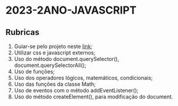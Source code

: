 # 2023-2ANO-JAVASCRIPT

## Rubricas

1. Guiar-se pelo projeto neste [link](https://developer.mozilla.org/en-US/docs/Learn/JavaScript/First_steps/A_first_splash);
2. Utilizar css e javascript externos;
3. Uso do método document.querySelector(), document.querySelectorAll();
4. Uso de funções;
5. Uso dos operadores lógicos, matemáticos, condicionais;
6. Uso das funções da classe Math;
7. Uso de eventos com o método addEventListener();
8. Uso do método createElement(), para modificação do document.